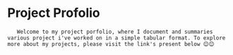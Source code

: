 # Project Profolio
       Welcome to my project porfolio, where I document and summaries various project i've worked on in a simple tabular format. To explore more about my projects, please visit the link's present below 😊😊
